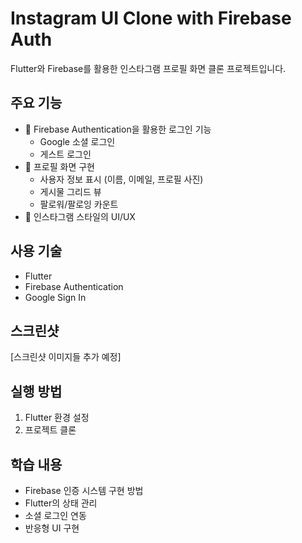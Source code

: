 # Instagram UI Clone with Firebase Auth

Flutter와 Firebase를 활용한 인스타그램 프로필 화면 클론 프로젝트입니다.

## 주요 기능

- 🔐 Firebase Authentication을 활용한 로그인 기능
  - Google 소셜 로그인
  - 게스트 로그인
- 👤 프로필 화면 구현
  - 사용자 정보 표시 (이름, 이메일, 프로필 사진)
  - 게시물 그리드 뷰
  - 팔로워/팔로잉 카운트
- 🎨 인스타그램 스타일의 UI/UX

## 사용 기술

- Flutter
- Firebase Authentication
- Google Sign In

## 스크린샷

[스크린샷 이미지들 추가 예정]

## 실행 방법

1. Flutter 환경 설정
2. 프로젝트 클론

## 학습 내용

- Firebase 인증 시스템 구현 방법
- Flutter의 상태 관리
- 소셜 로그인 연동
- 반응형 UI 구현
